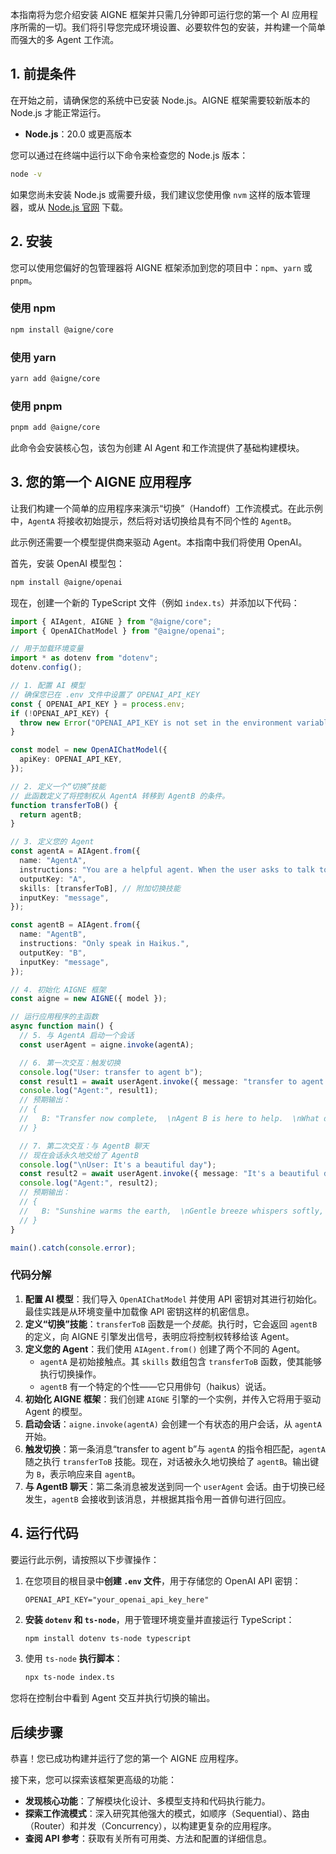 本指南将为您介绍安装 AIGNE 框架并只需几分钟即可运行您的第一个 AI 应用程序所需的一切。我们将引导您完成环境设置、必要软件包的安装，并构建一个简单而强大的多 Agent 工作流。

## 1. 前提条件

在开始之前，请确保您的系统中已安装 Node.js。AIGNE 框架需要较新版本的 Node.js 才能正常运行。

*   **Node.js**：20.0 或更高版本

您可以通过在终端中运行以下命令来检查您的 Node.js 版本：

```bash
node -v
```

如果您尚未安装 Node.js 或需要升级，我们建议您使用像 `nvm` 这样的版本管理器，或从 [Node.js 官网](https://nodejs.org/) 下载。

## 2. 安装

您可以使用您偏好的包管理器将 AIGNE 框架添加到您的项目中：`npm`、`yarn` 或 `pnpm`。

### 使用 npm

```bash
npm install @aigne/core
```

### 使用 yarn

```bash
yarn add @aigne/core
```

### 使用 pnpm

```bash
pnpm add @aigne/core
```

此命令会安装核心包，该包为创建 AI Agent 和工作流提供了基础构建模块。

## 3. 您的第一个 AIGNE 应用程序

让我们构建一个简单的应用程序来演示“切换”（Handoff）工作流模式。在此示例中，`AgentA` 将接收初始提示，然后将对话切换给具有不同个性的 `AgentB`。

此示例还需要一个模型提供商来驱动 Agent。本指南中我们将使用 OpenAI。

首先，安装 OpenAI 模型包：

```bash
npm install @aigne/openai
```

现在，创建一个新的 TypeScript 文件（例如 `index.ts`）并添加以下代码：

```ts
import { AIAgent, AIGNE } from "@aigne/core";
import { OpenAIChatModel } from "@aigne/openai";

// 用于加载环境变量
import * as dotenv from "dotenv";
dotenv.config();

// 1. 配置 AI 模型
// 确保您已在 .env 文件中设置了 OPENAI_API_KEY
const { OPENAI_API_KEY } = process.env;
if (!OPENAI_API_KEY) {
  throw new Error("OPENAI_API_KEY is not set in the environment variables.");
}

const model = new OpenAIChatModel({
  apiKey: OPENAI_API_KEY,
});

// 2. 定义一个“切换”技能
// 此函数定义了将控制权从 AgentA 转移到 AgentB 的条件。
function transferToB() {
  return agentB;
}

// 3. 定义您的 Agent
const agentA = AIAgent.from({
  name: "AgentA",
  instructions: "You are a helpful agent. When the user asks to talk to agent b, use the transferToB skill.",
  outputKey: "A",
  skills: [transferToB], // 附加切换技能
  inputKey: "message",
});

const agentB = AIAgent.from({
  name: "AgentB",
  instructions: "Only speak in Haikus.",
  outputKey: "B",
  inputKey: "message",
});

// 4. 初始化 AIGNE 框架
const aigne = new AIGNE({ model });

// 运行应用程序的主函数
async function main() {
  // 5. 与 AgentA 启动一个会话
  const userAgent = aigne.invoke(agentA);

  // 6. 第一次交互：触发切换
  console.log("User: transfer to agent b");
  const result1 = await userAgent.invoke({ message: "transfer to agent b" });
  console.log("Agent:", result1);
  // 预期输出：
  // {
  //   B: "Transfer now complete,  \nAgent B is here to help.  \nWhat do you need, friend?",
  // }

  // 7. 第二次交互：与 AgentB 聊天
  // 现在会话永久地交给了 AgentB
  console.log("\nUser: It's a beautiful day");
  const result2 = await userAgent.invoke({ message: "It's a beautiful day" });
  console.log("Agent:", result2);
  // 预期输出：
  // {
  //   B: "Sunshine warms the earth,  \nGentle breeze whispers softly,  \nNature sings with joy.  ",
  // }
}

main().catch(console.error);
```

### 代码分解

1.  **配置 AI 模型**：我们导入 `OpenAIChatModel` 并使用 API 密钥对其进行初始化。最佳实践是从环境变量中加载像 API 密钥这样的机密信息。
2.  **定义“切换”技能**：`transferToB` 函数是一个*技能*。执行时，它会返回 `agentB` 的定义，向 AIGNE 引擎发出信号，表明应将控制权转移给该 Agent。
3.  **定义您的 Agent**：我们使用 `AIAgent.from()` 创建了两个不同的 Agent。
    *   `agentA` 是初始接触点。其 `skills` 数组包含 `transferToB` 函数，使其能够执行切换操作。
    *   `agentB` 有一个特定的个性——它只用俳句（haikus）说话。
4.  **初始化 AIGNE 框架**：我们创建 `AIGNE` 引擎的一个实例，并传入它将用于驱动 Agent 的模型。
5.  **启动会话**：`aigne.invoke(agentA)` 会创建一个有状态的用户会话，从 `agentA` 开始。
6.  **触发切换**：第一条消息“transfer to agent b”与 `agentA` 的指令相匹配，`agentA` 随之执行 `transferToB` 技能。现在，对话被永久地切换给了 `agentB`。输出键为 `B`，表示响应来自 `agentB`。
7.  **与 AgentB 聊天**：第二条消息被发送到同一个 `userAgent` 会话。由于切换已经发生，`agentB` 会接收到该消息，并根据其指令用一首俳句进行回应。

## 4. 运行代码

要运行此示例，请按照以下步骤操作：

1.  在您项目的根目录中**创建 `.env` 文件**，用于存储您的 OpenAI API 密钥：
    ```
    OPENAI_API_KEY="your_openai_api_key_here"
    ```

2.  **安装 `dotenv` 和 `ts-node`**，用于管理环境变量并直接运行 TypeScript：
    ```bash
    npm install dotenv ts-node typescript
    ```

3.  使用 `ts-node` **执行脚本**：
    ```bash
    npx ts-node index.ts
    ```

您将在控制台中看到 Agent 交互并执行切换的输出。

## 后续步骤

恭喜！您已成功构建并运行了您的第一个 AIGNE 应用程序。

接下来，您可以探索该框架更高级的功能：

*   **发现核心功能**：了解模块化设计、多模型支持和代码执行能力。
*   **探索工作流模式**：深入研究其他强大的模式，如顺序（Sequential）、路由（Router）和并发（Concurrency），以构建更复杂的应用程序。
*   **查阅 API 参考**：获取有关所有可用类、方法和配置的详细信息。